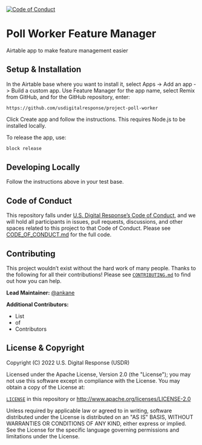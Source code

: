 [![Code of Conduct](https://img.shields.io/badge/%E2%9D%A4-code%20of%20conduct-blue.svg?style=flat)](./CODE_OF_CONDUCT.md)

# Poll Worker Feature Manager

Airtable app to make feature management easier


## Setup & Installation

In the Airtable base where you want to install it, select Apps -> Add an app -> Build a custom app. Use Feature Manager for the app name, select Remix from GitHub, and for the GitHub repository, enter:

```text
https://github.com/usdigitalresponse/project-poll-worker
```

Click Create app and follow the instructions. This requires Node.js to be installed locally.

To release the app, use:

```sh
block release
```


## Developing Locally

Follow the instructions above in your test base.


## Code of Conduct

This repository falls under [U.S. Digital Response’s Code of Conduct](./CODE_OF_CONDUCT.md), and we will hold all participants in issues, pull requests, discussions, and other spaces related to this project to that Code of Conduct. Please see [CODE_OF_CONDUCT.md](./CODE_OF_CONDUCT.md) for the full code.


## Contributing

This project wouldn’t exist without the hard work of many people. Thanks to the following for all their contributions! Please see [`CONTRIBUTING.md`](./CONTRIBUTING.md) to find out how you can help.

**Lead Maintainer:** [@ankane](https://github.com/ankane)

**Additional Contributors:**

- List
- of
- Contributors


## License & Copyright

Copyright (C) 2022 U.S. Digital Response (USDR)

Licensed under the Apache License, Version 2.0 (the "License"); you may not use this software except in compliance with the License. You may obtain a copy of the License at:

[`LICENSE`](./LICENSE) in this repository or http://www.apache.org/licenses/LICENSE-2.0

Unless required by applicable law or agreed to in writing, software distributed under the License is distributed on an "AS IS" BASIS, WITHOUT WARRANTIES OR CONDITIONS OF ANY KIND, either express or implied. See the License for the specific language governing permissions and limitations under the License.
